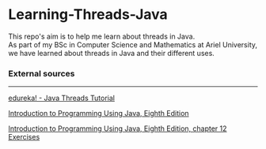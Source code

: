 # Learning-Threads-Java
This repo's aim is to help me learn about threads in Java.  
As part of my BSc in Computer Science and Mathematics at Ariel University,
we have learned about threads in Java and their different uses.


### External sources
*** 
[edureka! - Java Threads Tutorial](https://www.youtube.com/watch?v=TCd8QIS-2KI&t=1119s)

[Introduction to Programming Using Java, Eighth Edition](http://math.hws.edu/javanotes/index.html) 

[Introduction to Programming Using Java, Eighth Edition, chapter 12 Exercises](http://math.hws.edu/javanotes/c12/exercises.html)